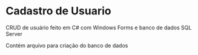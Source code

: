 # Cadastro de Usuario

CRUD de usuário feito em C# com Windows Forms e banco de dados SQL Server

Contém arquivo para criação do banco de dados